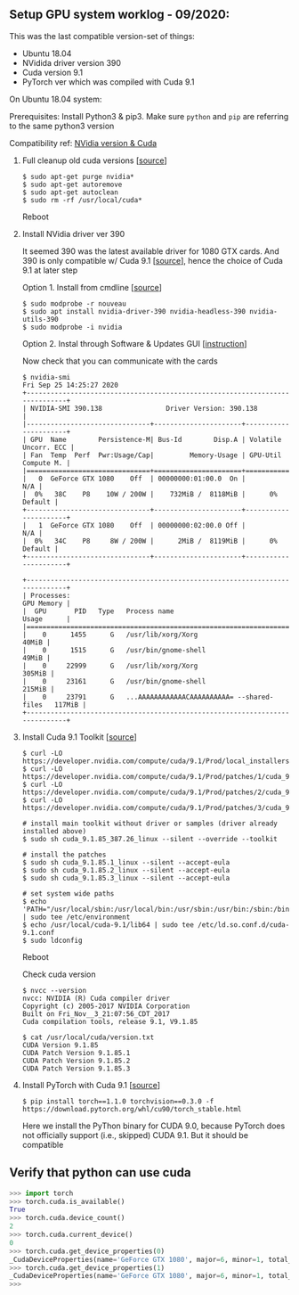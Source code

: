 ## Setup GPU system worklog - 09/2020:
This was the last compatible version-set of things:
- Ubuntu 18.04
- NVidida driver version 390
- Cuda version 9.1
- PyTorch ver which was compiled with Cuda 9.1

On Ubuntu 18.04 system:

Prerequisites: Install Python3 & pip3. Make sure `python` and `pip` are referring to the same python3 version

Compatibility ref: [NVidia version & Cuda](https://docs.nvidia.com/deploy/cuda-compatibility/index.html)

1. Full cleanup old cuda versions [[source](https://stackoverflow.com/questions/56431461/how-to-remove-cuda-completely-from-ubuntu/56827564)]
    ```shell script
    $ sudo apt-get purge nvidia*
    $ sudo apt-get autoremove
    $ sudo apt-get autoclean
    $ sudo rm -rf /usr/local/cuda*
    ```
    Reboot

2. Install NVidia driver ver 390
    
    It seemed 390 was the latest available driver for 1080 GTX cards. And 390 is only compatible w/ Cuda 9.1 [[source](https://docs.nvidia.com/deploy/cuda-compatibility/index.html)], 
    hence the choice of Cuda 9.1 at later step 
    
    Option 1. Install from cmdline [[source](https://gist.github.com/DaneGardner/accd6fd330348543167719002a661bd5)]
    ```shell script
    $ sudo modprobe -r nouveau
    $ sudo apt install nvidia-driver-390 nvidia-headless-390 nvidia-utils-390
    $ sudo modprobe -i nvidia    
    ```
   
    Option 2. Instal through Software & Updates GUI [[instruction](https://medium.com/@IsaacJK/setting-up-a-ubuntu-18-04-1-lts-system-for-deep-learning-and-scientific-computing-fab19f7ca39d)]
    
    Now check that you can communicate with the cards
    ```shell script
    $ nvidia-smi
    Fri Sep 25 14:25:27 2020       
    +-----------------------------------------------------------------------------+
    | NVIDIA-SMI 390.138                Driver Version: 390.138                   |
    |-------------------------------+----------------------+----------------------+
    | GPU  Name        Persistence-M| Bus-Id        Disp.A | Volatile Uncorr. ECC |
    | Fan  Temp  Perf  Pwr:Usage/Cap|         Memory-Usage | GPU-Util  Compute M. |
    |===============================+======================+======================|
    |   0  GeForce GTX 1080    Off  | 00000000:01:00.0  On |                  N/A |
    |  0%   38C    P8    10W / 200W |    732MiB /  8118MiB |      0%      Default |
    +-------------------------------+----------------------+----------------------+
    |   1  GeForce GTX 1080    Off  | 00000000:02:00.0 Off |                  N/A |
    |  0%   34C    P8     8W / 200W |      2MiB /  8119MiB |      0%      Default |
    +-------------------------------+----------------------+----------------------+
                                                                               
    +-----------------------------------------------------------------------------+
    | Processes:                                                       GPU Memory |
    |  GPU       PID   Type   Process name                             Usage      |
    |=============================================================================|
    |    0      1455      G   /usr/lib/xorg/Xorg                            40MiB |
    |    0      1515      G   /usr/bin/gnome-shell                          49MiB |
    |    0     22999      G   /usr/lib/xorg/Xorg                           305MiB |
    |    0     23161      G   /usr/bin/gnome-shell                         215MiB |
    |    0     23791      G   ...AAAAAAAAAAAACAAAAAAAAAA= --shared-files   117MiB |
    +-----------------------------------------------------------------------------+
    ```

3. Install Cuda 9.1 Toolkit [[source](https://gist.github.com/DaneGardner/accd6fd330348543167719002a661bd5)]

    ```shell script
    $ curl -LO https://developer.nvidia.com/compute/cuda/9.1/Prod/local_installers/cuda_9.1.85_387.26_linux
    $ curl -LO https://developer.nvidia.com/compute/cuda/9.1/Prod/patches/1/cuda_9.1.85.1_linux
    $ curl -LO https://developer.nvidia.com/compute/cuda/9.1/Prod/patches/2/cuda_9.1.85.2_linux
    $ curl -LO https://developer.nvidia.com/compute/cuda/9.1/Prod/patches/3/cuda_9.1.85.3_linux
    
    # install main toolkit without driver or samples (driver already installed above)
    $ sudo sh cuda_9.1.85_387.26_linux --silent --override --toolkit
    
    # install the patches
    $ sudo sh cuda_9.1.85.1_linux --silent --accept-eula
    $ sudo sh cuda_9.1.85.2_linux --silent --accept-eula
    $ sudo sh cuda_9.1.85.3_linux --silent --accept-eula
   
    # set system wide paths
    $ echo 'PATH="/usr/local/sbin:/usr/local/bin:/usr/sbin:/usr/bin:/sbin:/bin:/usr/games:/usr/local/games:/usr/local/cuda/bin"' | sudo tee /etc/environment
    $ echo /usr/local/cuda-9.1/lib64 | sudo tee /etc/ld.so.conf.d/cuda-9.1.conf
    $ sudo ldconfig
    ```
    Reboot

    Check cuda version
    ```shell script
    $ nvcc --version
    nvcc: NVIDIA (R) Cuda compiler driver
    Copyright (c) 2005-2017 NVIDIA Corporation
    Built on Fri_Nov__3_21:07:56_CDT_2017
    Cuda compilation tools, release 9.1, V9.1.85
   
    $ cat /usr/local/cuda/version.txt 
    CUDA Version 9.1.85
    CUDA Patch Version 9.1.85.1
    CUDA Patch Version 9.1.85.2
    CUDA Patch Version 9.1.85.3
    ```  
   
4. Install PyTorch with Cuda 9.1 [[source](https://varhowto.com/install-pytorch-cuda-9-1/)]
    
    ```shell script
    $ pip install torch==1.1.0 torchvision==0.3.0 -f https://download.pytorch.org/whl/cu90/torch_stable.html
    ```
    Here we install the PyThon binary for CUDA 9.0, because PyTorch does not officially support (i.e., skipped) CUDA 9.1. But it should be compatible
    
## Verify that python can use cuda
```python
>>> import torch
>>> torch.cuda.is_available()
True
>>> torch.cuda.device_count()
2
>>> torch.cuda.current_device()
0
>>> torch.cuda.get_device_properties(0)
_CudaDeviceProperties(name='GeForce GTX 1080', major=6, minor=1, total_memory=8118MB, multi_processor_count=20)
>>> torch.cuda.get_device_properties(1)
_CudaDeviceProperties(name='GeForce GTX 1080', major=6, minor=1, total_memory=8119MB, multi_processor_count=20)
>>> 
```

